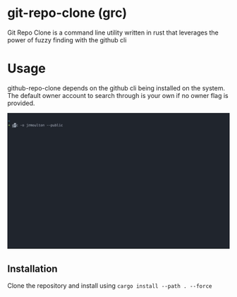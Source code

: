 # git-repo-clone (grc)

Git Repo Clone is a command line utility written in rust that 
leverages the power of fuzzy finding with the github cli

# Usage

github-repo-clone depends on the github cli being installed on the
system. The default owner account to search through is your own if no
owner flag is provided.

![grc-gif](images/grc-gif-v0.1.2.gif)

## Installation

Clone the repository and install using ```cargo install --path . --force```
